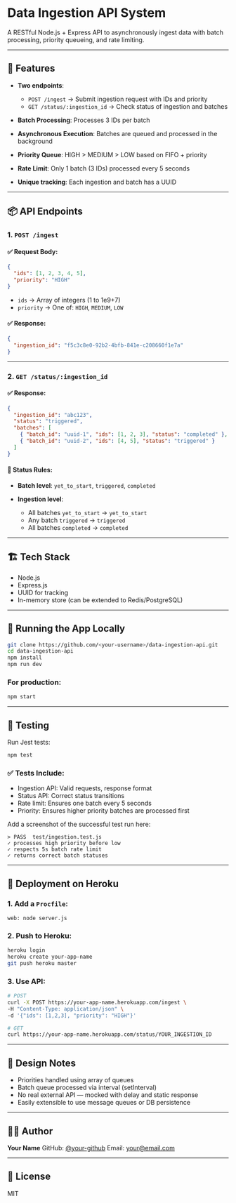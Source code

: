 # Data Ingestion API System

A RESTful Node.js + Express API to asynchronously ingest data with batch processing, priority queueing, and rate limiting.

---

## 🚀 Features

* **Two endpoints**:
  * `POST /ingest` → Submit ingestion request with IDs and priority
  * `GET /status/:ingestion_id` → Check status of ingestion and batches
  
* **Batch Processing**: Processes 3 IDs per batch
* **Asynchronous Execution**: Batches are queued and processed in the background
* **Priority Queue**: HIGH > MEDIUM > LOW based on FIFO + priority
* **Rate Limit**: Only 1 batch (3 IDs) processed every 5 seconds
* **Unique tracking**: Each ingestion and batch has a UUID

---

## 📦 API Endpoints

### 1. `POST /ingest`

#### ✅ Request Body:

```json
{
  "ids": [1, 2, 3, 4, 5],
  "priority": "HIGH"
}
```

* `ids` → Array of integers (1 to 1e9+7)
* `priority` → One of: `HIGH`, `MEDIUM`, `LOW`

#### ✅ Response:

```json
{
  "ingestion_id": "f5c3c8e0-92b2-4bfb-841e-c208660f1e7a"
}
```

---

### 2. `GET /status/:ingestion_id`

#### ✅ Response:

```json
{
  "ingestion_id": "abc123",
  "status": "triggered",
  "batches": [
    { "batch_id": "uuid-1", "ids": [1, 2, 3], "status": "completed" },
    { "batch_id": "uuid-2", "ids": [4, 5], "status": "triggered" }
  ]
}
```

#### 📘 Status Rules:

* **Batch level**: `yet_to_start`, `triggered`, `completed`
* **Ingestion level**:

  * All batches `yet_to_start` → `yet_to_start`
  * Any batch `triggered` → `triggered`
  * All batches `completed` → `completed`

---

## 🏗 Tech Stack

* Node.js
* Express.js
* UUID for tracking
* In-memory store (can be extended to Redis/PostgreSQL)

---

## 🧪 Running the App Locally

```bash
git clone https://github.com/<your-username>/data-ingestion-api.git
cd data-ingestion-api
npm install
npm run dev
```

### For production:

```bash
npm start
```

---

## 🧪 Testing

Run Jest tests:

```bash
npm test
```

### ✅ Tests Include:

* Ingestion API: Valid requests, response format
* Status API: Correct status transitions
* Rate limit: Ensures one batch every 5 seconds
* Priority: Ensures higher priority batches are processed first

Add a screenshot of the successful test run here:

```
> PASS  test/ingestion.test.js
✓ processes high priority before low
✓ respects 5s batch rate limit
✓ returns correct batch statuses
```

---

## 🚀 Deployment on Heroku

### 1. Add a `Procfile`:

```
web: node server.js
```

### 2. Push to Heroku:

```bash
heroku login
heroku create your-app-name
git push heroku master
```

### 3. Use API:

```bash
# POST
curl -X POST https://your-app-name.herokuapp.com/ingest \
-H "Content-Type: application/json" \
-d '{"ids": [1,2,3], "priority": "HIGH"}'

# GET
curl https://your-app-name.herokuapp.com/status/YOUR_INGESTION_ID
```

---

## 📌 Design Notes

* Priorities handled using array of queues
* Batch queue processed via interval (setInterval)
* No real external API — mocked with delay and static response
* Easily extensible to use message queues or DB persistence

---

## 👨‍💻 Author

**Your Name**
GitHub: [@your-github](https://github.com/your-github)
Email: [your@email.com](mailto:your@email.com)

---

## 📄 License

MIT
